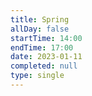 ```yaml
---
title: Spring
allDay: false
startTime: 14:00
endTime: 17:00
date: 2023-01-11
completed: null
type: single
---
```

